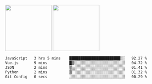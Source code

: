 <img src="https://github-readme-stats.vercel.app/api?username=Dream4ever&count_private=true&show_icons=true&theme=tokyonight" height="150" /> <img src="https://github-readme-stats.vercel.app/api/top-langs/?username=Dream4ever&count_private=true&show_icons=true&theme=tokyonight&langs_count=5&layout=compact" height="150" />

<!--START_SECTION:waka-->

```txt
JavaScript   3 hrs 5 mins    ███████████████████████░░   92.27 %
Vue.js       9 mins          █▒░░░░░░░░░░░░░░░░░░░░░░░   04.72 %
JSON         2 mins          ▒░░░░░░░░░░░░░░░░░░░░░░░░   01.41 %
Python       2 mins          ▒░░░░░░░░░░░░░░░░░░░░░░░░   01.32 %
Git Config   0 secs          ░░░░░░░░░░░░░░░░░░░░░░░░░   00.29 %
```

<!--END_SECTION:waka-->
